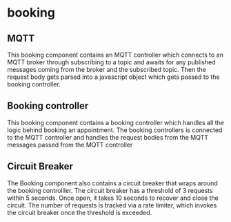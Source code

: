 # booking
## MQTT
This booking component contains an MQTT controller which connects to an MQTT broker through subscribing to a topic and awaits for any published messages coming from the broker and the subscribed topic. Then the request body gets parsed into a javascript object which gets passed to the booking controller.

## Booking controller
This booking component contains a booking controller which handles all the logic behind booking an appointment. The booking controllers is connected to the MQTT controller and handles the request bodies from the MQTT messages passed from the MQTT controller

## Circuit Breaker
The Booking component also contains a circuit breaker that wraps around the booking controlller. The circuit breaker has a threshold of 3 requests within 5 seconds. Once open, it takes 10 seconds to recover and close the circuit. The number of requests is tracked via a rate limiter, which invokes the circuit breaker once the threshold is exceeded.
